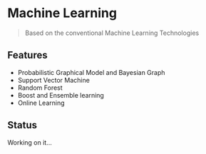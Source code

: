 # Machine Learning
> Based on the conventional Machine Learning Technologies

## Features
+ Probabilistic Graphical Model and Bayesian Graph
+ Support Vector Machine
+ Random Forest
+ Boost and Ensemble learning
+ Online Learning

## Status 
Working on it...